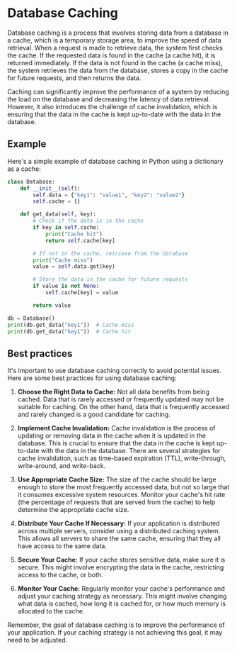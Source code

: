 # Database Caching

Database caching is a process that involves storing data from a database in a cache, which is a temporary storage area, to improve the speed of data retrieval. When a request is made to retrieve data, the system first checks the cache. If the requested data is found in the cache (a cache hit), it is returned immediately. If the data is not found in the cache (a cache miss), the system retrieves the data from the database, stores a copy in the cache for future requests, and then returns the data.

Caching can significantly improve the performance of a system by reducing the load on the database and decreasing the latency of data retrieval. However, it also introduces the challenge of cache invalidation, which is ensuring that the data in the cache is kept up-to-date with the data in the database.

## Example

Here's a simple example of database caching in Python using a dictionary as a cache:

```python
class Database:
    def __init__(self):
        self.data = {"key1": "value1", "key2": "value2"}
        self.cache = {}

    def get_data(self, key):
        # Check if the data is in the cache
        if key in self.cache:
            print("Cache hit")
            return self.cache[key]

        # If not in the cache, retrieve from the database
        print("Cache miss")
        value = self.data.get(key)

        # Store the data in the cache for future requests
        if value is not None:
            self.cache[key] = value

        return value

db = Database()
print(db.get_data("key1"))  # Cache miss
print(db.get_data("key1"))  # Cache hit
```

## Best practices

It's important to use database caching correctly to avoid potential issues. Here are some best practices for using database caching:

1. **Choose the Right Data to Cache:** Not all data benefits from being cached. Data that is rarely accessed or frequently updated may not be suitable for caching. On the other hand, data that is frequently accessed and rarely changed is a good candidate for caching.

2. **Implement Cache Invalidation:** Cache invalidation is the process of updating or removing data in the cache when it is updated in the database. This is crucial to ensure that the data in the cache is kept up-to-date with the data in the database. There are several strategies for cache invalidation, such as time-based expiration (TTL), write-through, write-around, and write-back.

3. **Use Appropriate Cache Size:** The size of the cache should be large enough to store the most frequently accessed data, but not so large that it consumes excessive system resources. Monitor your cache's hit rate (the percentage of requests that are served from the cache) to help determine the appropriate cache size.

4. **Distribute Your Cache If Necessary:** If your application is distributed across multiple servers, consider using a distributed caching system. This allows all servers to share the same cache, ensuring that they all have access to the same data.

5. **Secure Your Cache:** If your cache stores sensitive data, make sure it is secure. This might involve encrypting the data in the cache, restricting access to the cache, or both.

6. **Monitor Your Cache:** Regularly monitor your cache's performance and adjust your caching strategy as necessary. This might involve changing what data is cached, how long it is cached for, or how much memory is allocated to the cache.

Remember, the goal of database caching is to improve the performance of your application. If your caching strategy is not achieving this goal, it may need to be adjusted.
